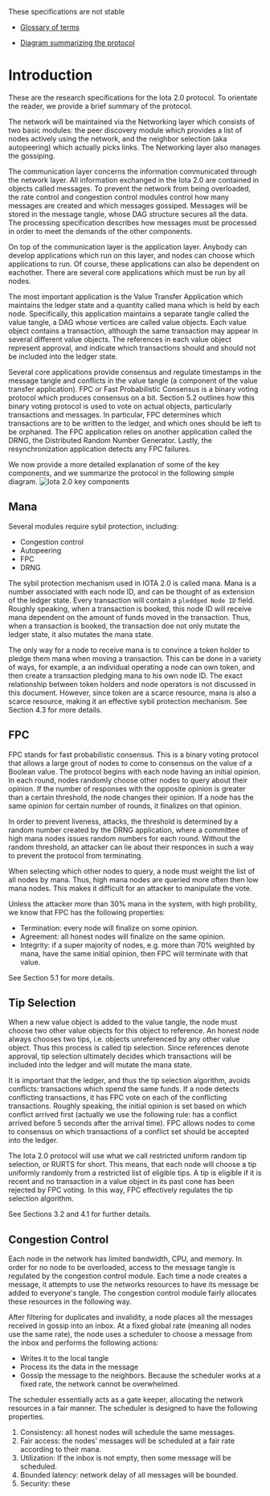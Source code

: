

These specifications are not stable


  
-   [Glossary of terms](https://docs.google.com/document/d/1Ak8NT9e9NFQIrXahYmlgj_FLH7mMT5NR4rlTwczfQSE/edit#heading=h.h27luwpmebto)
    
-   [Diagram summarizing the protocol](https://drive.google.com/file/d/1DS5lUas9URTYwspkBl5nlp80R2opE5fC/view?usp=sharing)
    

# Introduction

These are the research specifications for the Iota 2.0 protocol. To orientate the reader, we provide a brief summary of the protocol. 

The network will be maintained via the Networking layer which consists of two basic modules: the peer discovery module which provides a list of nodes actively using the network, and the neighbor selection (aka autopeering) which actually picks links. The Networking layer also manages the gossiping.

  

The communication layer concerns the information communicated through the network layer. All information exchanged in the Iota 2.0 are contained in objects called messages. To prevent the network from being overloaded, the rate control and congestion control modules control how many messages are created and which messages gossiped. Messages will be stored in the message tangle, whose DAG structure secures all the data. The processing specification describes how messages must be processed in order to meet the demands of the other components.

  

On top of the communication layer is the application layer. Anybody can develop applications which run on this layer, and nodes can choose which applications to run.  Of course, these applications can also be dependent on eachother. There are several core applications which must be run by all nodes. 

The most important application is the Value Transfer Application which maintains the ledger state and a quantity called mana which is held by each node.  Specifically, this application maintains a separate tangle called the value tangle, a DAG whose vertices are called value objects.  Each value object contains a transaction, although the same transaction may appear in several different value objects.  The references in each value object represent approval, and indicate which transactions should and should not be included into the ledger state.  

  

Several core applications provide consensus and regulate timestamps in the message tangle and conflicts in the value tangle (a component of the value transfer application). FPC or Fast Probabilistic Consensus is a binary voting protocol which produces consensus on a bit. Section 5.2 outlines how this binary voting protocol is used to vote on actual objects, particularly transactions and messages.  In particular, FPC determines which transactions are to be written to the ledger, and which ones should be left to be orphaned. The FPC application relies on another application called the DRNG,  the Distributed Random Number Generator. Lastly, the resynchronization application detects any FPC failures.

We now provide a more detailed explanation of some of the key components, and we summarize the protocol in the following simple diagram.
![Iota 2.0 key components](https://drive.google.com/file/d/1KGe4btaRobPs_eG358OhQZ3VClfMG4GG/view?usp=sharing)

## Mana 

Several modules require sybil protection, including:
 - Congestion control
 - Autopeering
 - FPC
 - DRNG

The sybil protection mechanism used in IOTA 2.0 is called mana. Mana is a number associated with each node ID, and can be thought of as extension of the ledger state.  Every transaction will contain a `pleddged Node ID` field.  Roughly speaking, when a transaction is booked, this node ID will receive mana dependent on the amount of funds moved in the transaction.  Thus, when a transaction is booked, the transaction doe not only mutate the ledger state, it also mutates the mana state.  

The only way for a node to receive mana is to convince a token holder to pledge them mana when moving a transaction.  This can be done in a variety of ways, for example, a an individual operating a node can own token, and then create a transaction pledging mana to his own node ID.  The exact relationship between token holders and node operators is not discussed in this document.  However, since token are a scarce resource, mana is also a scarce resource, making it an effective sybil protection mechanism.  See Section 4.3 for more details.  

## FPC 

FPC stands for fast probabilistic consensus.  This is a binary voting protocol that allows a large grout of nodes to come to consensus on the value of a Boolean value.  The protocol begins with each node having an initial opinion.  In each round, nodes randomly choose other nodes to query about their opinion. If the number of responses with the opposite opinion is greater than a certain threshold, the node changes their opinion.  If a node has the same opinion for certain number of rounds, it finalizes on that opinion. 

In order to prevent liveness, attacks, the threshold is determined by a random number created by the DRNG application, where a committee of high mana nodes issues random numbers for each round.  Without the random threshold, an attacker can lie about their responces in such a way to prevent the protocol from terminating.  

When selecting which other nodes to query,  a node must weight the list of all nodes by mana.  Thus, high mana nodes are queried more often then low mana nodes.  This makes it difficult for an attacker to manipulate the vote.

Unless the attacker more than 30% mana in the system, with high probility, we know that FPC has the following properties:
 - Termination: every node will finalize on some opinion.
 - Agreement: all honest nodes will finalize on the same opinion.
 - Integrity: if a super majority of nodes, e.g. more than 70% weighted by mana, have the same initial opinion, then FPC will terminate with that value.  

See Section 5.1 for more details.  

## Tip Selection

When a new value object is added to the value tangle, the node must choose two other value objects for this object to reference.     An honest node always chooses two tips, i.e. objects unreferenced by any other value object. Thus this process is called tip selection. Since references denote approval, tip selection ultimately decides which transactions will be included into the ledger and will mutate the mana state.  

It is important that the ledger, and thus the tip selection algorithm, avoids conflicts: transactions which spend the same funds. If a node detects conflicting transactions, it has FPC vote on each of the conflicting transactions.  Roughly speaking, the initial opinion is set based on which conflict arrived first (actually we use the following rule: has a conflict arrived before 5 seconds after the arrival time).  FPC allows nodes to come to consensus on which transactions of a conflict set should be accepted into the ledger. 

The Iota 2.0 protocol will use what we call restricted uniform random tip selection, or RURTS for short.  This means, that each node will choose a tip uniformly randomly from a restricted list of eligible tips.  A tip is eligible if it is recent and no  transaction in a value object in its past cone has been rejected by FPC voting.  In this way, FPC effectively regulates the tip selection algorithm.

See Sections 3.2 and 4.1 for further details.  

## Congestion Control

Each node in the network has limited bandwidth, CPU, and memory.  In order for no node to be overloaded, access to the message tangle is regulated by the congestion control module.     Each time a node creates a message, it attempts to use the networks resources to have its message be added to everyone's tangle.  The congestion control module fairly allocates these resources in the following way.

After filtering for duplicates and invalidity, a node places all the messages received in gossip into an inbox.  At a fixed  global rate (meaning all nodes use the same rate), the node uses a scheduler to choose a message from the inbox and performs the following actions:
 - Writes it to the local tangle
 - Process its the data in the message
 - Gossip the message to the neighbors. 
Because the scheduler works at a fixed rate, the network cannot be overwhelmed.

The scheduler essentially acts as a gate keeper, allocating the network resources in a fair manner.  The scheduler is designed to have the following properties.  
 1. Consistency: all honest nodes will schedule the same messages.
 2. Fair access: the nodes' messages will be scheduled at a fair rate according to their mana.  
 3. Utilization: If the inbox is not empty, then some message will be scheduled.
 4. Bounded latency: network delay of all messages will be bounded.  
 5. Security: these 

 






 
<!--stackedit_data:
eyJoaXN0b3J5IjpbLTE5NDc2NTI4NDIsLTExMDM0NzA3MDAsLT
IxMjQwMTk4NSwxNDc4MjYzMTgxLC0xMzYxMzM1OTEwLDYxOTIz
MzU1MSwtMTE3MjE1Mzc2MSwyMDkzMDk4NjY0LDQ2OTAyNDg0Mi
wtNzA5MTc2NzQyLDUyNjAwNzcwMiwtMjI2MTI2ODY5LC00MTEw
NTQ2MzYsLTEyMzg4NDU3OTIsNDQwMDI4MzY3LDk2NTc3ODYwOV
19
-->